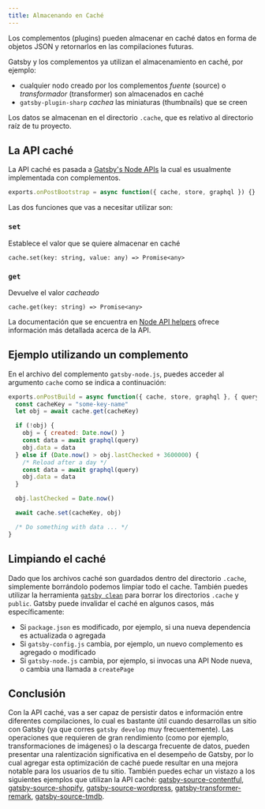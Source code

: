 ```yaml
---
title: Almacenando en Caché
---
```


Los complementos (plugins) pueden almacenar en caché datos en forma de objetos JSON y retornarlos en las compilaciones futuras.

Gatsby y los complementos ya utilizan el almacenamiento en caché, por ejemplo:

- cualquier nodo creado por los complementos _fuente_ (source) o _transformador_ (transformer) son almacenados en caché
- `gatsby-plugin-sharp` _cachea_ las miniaturas (thumbnails) que se creen

Los datos se almacenan en el directorio `.cache`, que es relativo al directorio raíz de tu proyecto.

## La API caché

La API caché es pasada a [Gatsby's Node APIs](/docs/node-apis/) la cual es usualmente implementada con complementos.

```js
exports.onPostBootstrap = async function({ cache, store, graphql }) {}
```

Las dos funciones que vas a necesitar utilizar son:

### `set`

Establece el valor que se quiere almacenar en caché

`cache.set(key: string, value: any) => Promise<any>`

### `get`

Devuelve el valor _cacheado_

`cache.get(key: string) => Promise<any>`

La documentación que se encuentra en [Node API helpers](/docs/node-api-helpers/#cache) ofrece información más detallada acerca de la API.

## Ejemplo utilizando un complemento

En el archivo del complemento `gatsby-node.js`, puedes acceder al argumento `cache` como se indica a continuación:

```js:title=gatsby-node.js
exports.onPostBuild = async function({ cache, store, graphql }, { query }) {
  const cacheKey = "some-key-name"
  let obj = await cache.get(cacheKey)

  if (!obj) {
    obj = { created: Date.now() }
    const data = await graphql(query)
    obj.data = data
  } else if (Date.now() > obj.lastChecked + 3600000) {
    /* Reload after a day */
    const data = await graphql(query)
    obj.data = data
  }

  obj.lastChecked = Date.now()

  await cache.set(cacheKey, obj)

  /* Do something with data ... */
}
```

## Limpiando el caché

Dado que los archivos caché son guardados dentro del directorio `.cache`, simplemente borrándolo podemos limpiar todo el cache. También puedes utilizar la herramienta [`gatsby clean`](/docs/gatsby-cli/#clean) para borrar los directorios `.cache` y `public`.
Gatsby puede invalidar el caché en algunos casos, más específicamente:

- Si `package.json` es modificado, por ejemplo, si una nueva dependencia es actualizada o agregada
- Si `gatsby-config.js` cambia, por ejemplo, un nuevo complemento es agregado o modificado
- Si `gatsby-node.js` cambia, por ejemplo, si invocas una API Node nueva, o cambia una llamada a `createPage`

## Conclusión

Con la API caché, vas a ser capaz de persistir datos e información entre diferentes compilaciones, lo cual es bastante útil cuando desarrollas un sitio con Gatsby (ya que corres `gatsby develop` muy frecuentemente). Las operaciones que requieren de gran rendimiento (como por ejemplo, transformaciones de imágenes) o la descarga frecuente de datos, pueden presentar una ralentización significativa en el desempeño de Gatsby, por lo cual agregar esta optimización de caché puede resultar en una mejora notable para los usuarios de tu sitio. También puedes echar un vistazo a los siguientes ejemplos que utilizan la API caché: [gatsby-source-contentful](https://github.com/gatsbyjs/gatsby/blob/7f5b262d7b5323f1a387b8b7278d9a81ee227258/packages/gatsby-source-contentful/src/download-contentful-assets.js), [gatsby-source-shopify](https://github.com/gatsbyjs/gatsby/blob/7f5b262d7b5323f1a387b8b7278d9a81ee227258/packages/gatsby-source-shopify/src/nodes.js#L23-L54), [gatsby-source-wordpress](https://github.com/gatsbyjs/gatsby/blob/7f5b262d7b5323f1a387b8b7278d9a81ee227258/packages/gatsby-source-wordpress/src/normalize.js#L471-L537), [gatsby-transformer-remark](https://github.com/gatsbyjs/gatsby/blob/7f5b262d7b5323f1a387b8b7278d9a81ee227258/packages/gatsby-transformer-remark/src/extend-node-type.js), [gatsby-source-tmdb](https://github.com/LekoArts/gatsby-source-tmdb/blob/e12c19af5e7053bfb7737e072db9e24acfa77f49/src/add-local-image.js).
